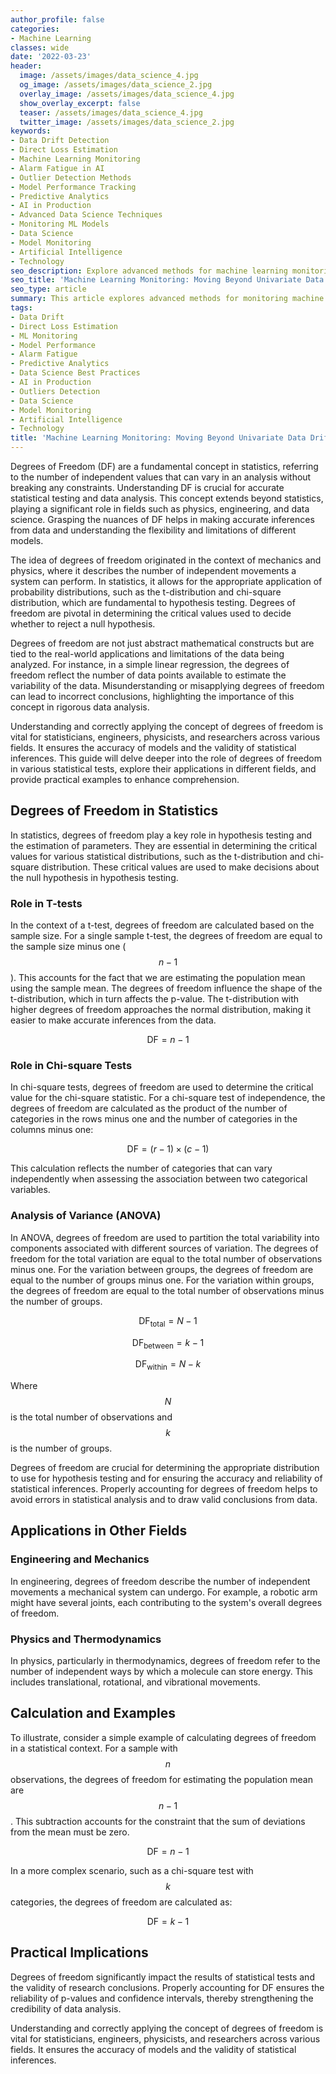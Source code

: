 ```yaml
---
author_profile: false
categories:
- Machine Learning
classes: wide
date: '2022-03-23'
header:
  image: /assets/images/data_science_4.jpg
  og_image: /assets/images/data_science_2.jpg
  overlay_image: /assets/images/data_science_4.jpg
  show_overlay_excerpt: false
  teaser: /assets/images/data_science_4.jpg
  twitter_image: /assets/images/data_science_2.jpg
keywords:
- Data Drift Detection
- Direct Loss Estimation
- Machine Learning Monitoring
- Alarm Fatigue in AI
- Outlier Detection Methods
- Model Performance Tracking
- Predictive Analytics
- AI in Production
- Advanced Data Science Techniques
- Monitoring ML Models
- Data Science
- Model Monitoring
- Artificial Intelligence
- Technology
seo_description: Explore advanced methods for machine learning monitoring by moving beyond univariate data drift detection. Learn about direct loss estimation, detecting outliers, and addressing alarm fatigue in production AI systems.
seo_title: 'Machine Learning Monitoring: Moving Beyond Univariate Data Drift Detection'
seo_type: article
summary: This article explores advanced methods for monitoring machine learning models beyond simple univariate data drift detection. It covers direct loss estimation, outlier detection, and strategies to mitigate alarm fatigue, ensuring robust model performance in production environments.
tags:
- Data Drift
- Direct Loss Estimation
- ML Monitoring
- Model Performance
- Alarm Fatigue
- Predictive Analytics
- Data Science Best Practices
- AI in Production
- Outliers Detection
- Data Science
- Model Monitoring
- Artificial Intelligence
- Technology
title: 'Machine Learning Monitoring: Moving Beyond Univariate Data Drift Detection'
---
```


Degrees of Freedom (DF) are a fundamental concept in statistics, referring to the number of independent values that can vary in an analysis without breaking any constraints. Understanding DF is crucial for accurate statistical testing and data analysis. This concept extends beyond statistics, playing a significant role in fields such as physics, engineering, and data science. Grasping the nuances of DF helps in making accurate inferences from data and understanding the flexibility and limitations of different models.

The idea of degrees of freedom originated in the context of mechanics and physics, where it describes the number of independent movements a system can perform. In statistics, it allows for the appropriate application of probability distributions, such as the t-distribution and chi-square distribution, which are fundamental to hypothesis testing. Degrees of freedom are pivotal in determining the critical values used to decide whether to reject a null hypothesis.

Degrees of freedom are not just abstract mathematical constructs but are tied to the real-world applications and limitations of the data being analyzed. For instance, in a simple linear regression, the degrees of freedom reflect the number of data points available to estimate the variability of the data. Misunderstanding or misapplying degrees of freedom can lead to incorrect conclusions, highlighting the importance of this concept in rigorous data analysis.

Understanding and correctly applying the concept of degrees of freedom is vital for statisticians, engineers, physicists, and researchers across various fields. It ensures the accuracy of models and the validity of statistical inferences. This guide will delve deeper into the role of degrees of freedom in various statistical tests, explore their applications in different fields, and provide practical examples to enhance comprehension.

## Degrees of Freedom in Statistics

In statistics, degrees of freedom play a key role in hypothesis testing and the estimation of parameters. They are essential in determining the critical values for various statistical distributions, such as the t-distribution and chi-square distribution. These critical values are used to make decisions about the null hypothesis in hypothesis testing.

### Role in T-tests

In the context of a t-test, degrees of freedom are calculated based on the sample size. For a single sample t-test, the degrees of freedom are equal to the sample size minus one ($$ n - 1 $$). This accounts for the fact that we are estimating the population mean using the sample mean. The degrees of freedom influence the shape of the t-distribution, which in turn affects the p-value. The t-distribution with higher degrees of freedom approaches the normal distribution, making it easier to make accurate inferences from the data.

$$ \text{DF} = n - 1 $$

### Role in Chi-square Tests

In chi-square tests, degrees of freedom are used to determine the critical value for the chi-square statistic. For a chi-square test of independence, the degrees of freedom are calculated as the product of the number of categories in the rows minus one and the number of categories in the columns minus one:

$$ \text{DF} = (r - 1) \times (c - 1) $$

This calculation reflects the number of categories that can vary independently when assessing the association between two categorical variables.

### Analysis of Variance (ANOVA)

In ANOVA, degrees of freedom are used to partition the total variability into components associated with different sources of variation. The degrees of freedom for the total variation are equal to the total number of observations minus one. For the variation between groups, the degrees of freedom are equal to the number of groups minus one. For the variation within groups, the degrees of freedom are equal to the total number of observations minus the number of groups.

$$ \text{DF}_{\text{total}} = N - 1 $$

$$ \text{DF}_{\text{between}} = k - 1 $$

$$ \text{DF}_{\text{within}} = N - k $$

Where $$ N $$ is the total number of observations and $$ k $$ is the number of groups.

Degrees of freedom are crucial for determining the appropriate distribution to use for hypothesis testing and for ensuring the accuracy and reliability of statistical inferences. Properly accounting for degrees of freedom helps to avoid errors in statistical analysis and to draw valid conclusions from data.

## Applications in Other Fields

### Engineering and Mechanics

In engineering, degrees of freedom describe the number of independent movements a mechanical system can undergo. For example, a robotic arm might have several joints, each contributing to the system's overall degrees of freedom.

### Physics and Thermodynamics

In physics, particularly in thermodynamics, degrees of freedom refer to the number of independent ways by which a molecule can store energy. This includes translational, rotational, and vibrational movements.

## Calculation and Examples

To illustrate, consider a simple example of calculating degrees of freedom in a statistical context. For a sample with $$ n $$ observations, the degrees of freedom for estimating the population mean are $$ n - 1 $$. This subtraction accounts for the constraint that the sum of deviations from the mean must be zero.

$$ \text{DF} = n - 1 $$

In a more complex scenario, such as a chi-square test with $$ k $$ categories, the degrees of freedom are calculated as:

$$ \text{DF} = k - 1 $$

## Practical Implications

Degrees of freedom significantly impact the results of statistical tests and the validity of research conclusions. Properly accounting for DF ensures the reliability of p-values and confidence intervals, thereby strengthening the credibility of data analysis.

Understanding and correctly applying the concept of degrees of freedom is vital for statisticians, engineers, physicists, and researchers across various fields. It ensures the accuracy of models and the validity of statistical inferences.

